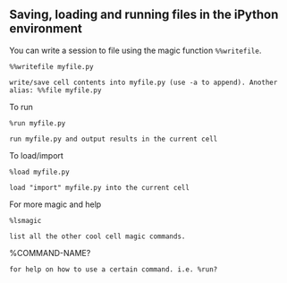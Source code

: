## Saving, loading and running files in the iPython environment

You can write a session to file using the magic function `%%writefile`. 

`%%writefile myfile.py`

    write/save cell contents into myfile.py (use -a to append). Another alias: %%file myfile.py

To run

`%run myfile.py`

    run myfile.py and output results in the current cell

To load/import

`%load myfile.py`

    load "import" myfile.py into the current cell

For more magic and help

`%lsmagic`

    list all the other cool cell magic commands.

%COMMAND-NAME?

    for help on how to use a certain command. i.e. %run?
